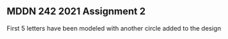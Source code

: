## MDDN 242 2021 Assignment 2

First 5 letters have been modeled with another circle added to the design